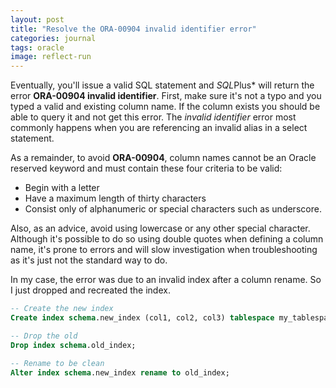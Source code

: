 ```yaml
---
layout: post
title: "Resolve the ORA-00904 invalid identifier error"
categories: journal
tags: oracle
image: reflect-run
---
```

Eventually, you'll issue a valid SQL statement and *SQL*Plus* will return the error **ORA-00904 invalid identifier**. First, make sure it's not a typo and you typed a valid and existing column name.
If the column exists you should be able to query it and not get this error. The *invalid identifier* error most commonly happens when you are referencing an invalid alias in a select statement.

As a remainder, to avoid **ORA-00904**, column names cannot be an Oracle reserved keyword and must contain these four criteria to be valid:

+ Begin with a letter
+ Have a maximum length of thirty characters
+ Consist only of alphanumeric or special characters such as underscore.

Also, as an advice, avoid using lowercase or any other special character. Although it's possible to do so using double quotes when defining a column name, it's prone to errors and will slow investigation when troubleshooting as it's just not the standard way to do.

In my case, the error was due to an invalid index after a column rename. So I just dropped and recreated the index.

```sql
-- Create the new index
Create index schema.new_index (col1, col2, col3) tablespace my_tablespace online;

-- Drop the old
Drop index schema.old_index;

-- Rename to be clean
Alter index schema.new_index rename to old_index;
```
